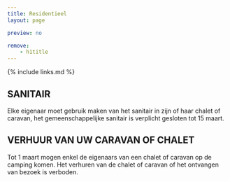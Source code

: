 ```yaml
---
title: Residentieel
layout: page

preview: no

remove:
    - h1title
---
```


{% include links.md %}

## SANITAIR

Elke eigenaar moet gebruik maken van het sanitair in zijn of haar chalet of caravan, het gemeenschappelijke sanitair is verplicht gesloten tot 15 maart.

## VERHUUR VAN UW CARAVAN OF CHALET

Tot 1 maart mogen enkel de eigenaars van een chalet of caravan op de camping komen. Het verhuren van de chalet of caravan of het ontvangen van bezoek is verboden.
